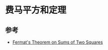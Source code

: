 # 费马平方和定理

## 参考

- [Fermat's Theorem on Sums of Two Squares](https://en.wikipedia.org/wiki/Fermat%27s_theorem_on_sums_of_two_squares)
